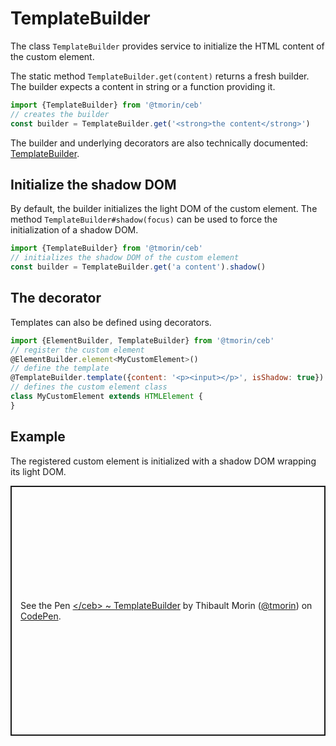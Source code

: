 # TemplateBuilder

The class `TemplateBuilder` provides service to initialize the HTML content of the custom element.

The static method `TemplateBuilder.get(content)` returns a fresh builder.
The builder expects a content in string or a function providing it.

```javascript
import {TemplateBuilder} from '@tmorin/ceb'
// creates the builder
const builder = TemplateBuilder.get('<strong>the content</strong>')
```

The builder and underlying decorators are also technically documented: [TemplateBuilder](../api/classes/templatebuilder.html).

## Initialize the shadow DOM

By default, the builder initializes the light DOM of the custom element.
The method `TemplateBuilder#shadow(focus)` can be used to force the initialization of a shadow DOM.

```javascript
import {TemplateBuilder} from '@tmorin/ceb'
// initializes the shadow DOM of the custom element
const builder = TemplateBuilder.get('a content').shadow()
```

## The decorator

Templates can also be defined using decorators.

```javascript
import {ElementBuilder, TemplateBuilder} from '@tmorin/ceb'
// register the custom element
@ElementBuilder.element<MyCustomElement>()
// define the template
@TemplateBuilder.template({content: '<p><input></p>', isShadow: true})
// defines the custom element class
class MyCustomElement extends HTMLElement {
}
```

## Example

The registered custom element is initialized with a shadow DOM wrapping its light DOM.

<p class="codepen" data-height="400" data-theme-id="light" data-default-tab="js,result" data-user="tmorin" data-slug-hash="BayQzPK" style="height: 400px; box-sizing: border-box; display: flex; align-items: center; justify-content: center; border: 2px solid; margin: 1em 0; padding: 1em;" data-pen-title="&amp;lt;/ceb&amp;gt; ~ TemplateBuilder">
  <span>See the Pen <a href="https://codepen.io/tmorin/pen/BayQzPK">
  &lt;/ceb&gt; ~ TemplateBuilder</a> by Thibault Morin (<a href="https://codepen.io/tmorin">@tmorin</a>)
  on <a href="https://codepen.io">CodePen</a>.</span>
</p>
<script async src="https://static.codepen.io/assets/embed/ei.js"></script>
